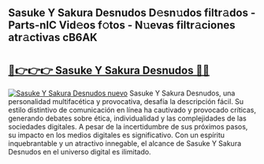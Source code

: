 ## Sasuke Y Sakura Desnudos D𝚎sn𝚞dos filtr𝚊dos - Parts-nlC Vid𝚎os f𝚘tos - N𝚞evas filtr𝚊ciones atr𝚊ctivas cB6AK

# <h2><a href="http://mb1k23i.tromn.icu/?c=Sasuke+Y+Sakura+Desnudos">🔗👉👉👉 Sasuke Y Sakura Desnudos 🔗🔗</a></h2>

[![Sasuke Y Sakura Desnudos nuevo](https://i.imgur.com/pEAQMta.gif)](http://mb1k23i.tromn.icu/?c=Sasuke+Y+Sakura+Desnudos)
Sasuke Y Sakura Desnudos, una personalidad multifacética y provocativa, desafía la descripción fácil. Su estilo distintivo de comunicación en línea ha cautivado y provocado críticas, generando debates sobre ética, individualidad y las complejidades de las sociedades digitales. A pesar de la incertidumbre de sus próximos pasos, su impacto en los medios digitales es significativo. Con un espíritu inquebrantable y un atractivo innegable, el alcance de Sasuke Y Sakura Desnudos en el universo digital es ilimitado.
